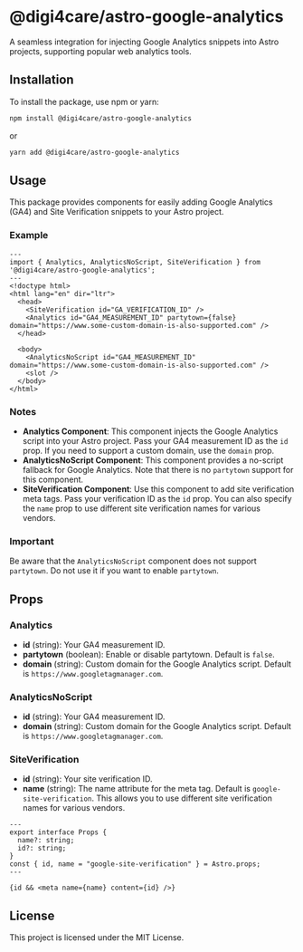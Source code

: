 # @digi4care/astro-google-analytics

A seamless integration for injecting Google Analytics snippets into Astro projects, supporting popular web analytics tools.

## Installation

To install the package, use npm or yarn:

```bash
npm install @digi4care/astro-google-analytics
```

or

```bash
yarn add @digi4care/astro-google-analytics
```

## Usage

This package provides components for easily adding Google Analytics (GA4) and Site Verification snippets to your Astro project.

### Example

```astro
---
import { Analytics, AnalyticsNoScript, SiteVerification } from '@digi4care/astro-google-analytics';
---
<!doctype html>
<html lang="en" dir="ltr">
  <head>
    <SiteVerification id="GA_VERIFICATION_ID" />
    <Analytics id="GA4_MEASUREMENT_ID" partytown={false} domain="https://www.some-custom-domain-is-also-supported.com" />
  </head>

  <body>
    <AnalyticsNoScript id="GA4_MEASUREMENT_ID" domain="https://www.some-custom-domain-is-also-supported.com" />
    <slot />
  </body>
</html>
```

### Notes

- **Analytics Component**: This component injects the Google Analytics script into your Astro project. Pass your GA4 measurement ID as the `id` prop. If you need to support a custom domain, use the `domain` prop.
- **AnalyticsNoScript Component**: This component provides a no-script fallback for Google Analytics. Note that there is no `partytown` support for this component.
- **SiteVerification Component**: Use this component to add site verification meta tags. Pass your verification ID as the `id` prop. You can also specify the `name` prop to use different site verification names for various vendors.

### Important

Be aware that the `AnalyticsNoScript` component does not support `partytown`. Do not use it if you want to enable `partytown`.

## Props

### Analytics

- **id** (string): Your GA4 measurement ID.
- **partytown** (boolean): Enable or disable partytown. Default is `false`.
- **domain** (string): Custom domain for the Google Analytics script. Default is `https://www.googletagmanager.com`.

### AnalyticsNoScript

- **id** (string): Your GA4 measurement ID.
- **domain** (string): Custom domain for the Google Analytics script. Default is `https://www.googletagmanager.com`.

### SiteVerification

- **id** (string): Your site verification ID.
- **name** (string): The name attribute for the meta tag. Default is `google-site-verification`. This allows you to use different site verification names for various vendors.

```astro
---
export interface Props {
  name?: string;
  id?: string;
}
const { id, name = "google-site-verification" } = Astro.props;
---

{id && <meta name={name} content={id} />}
```

## License

This project is licensed under the MIT License.
